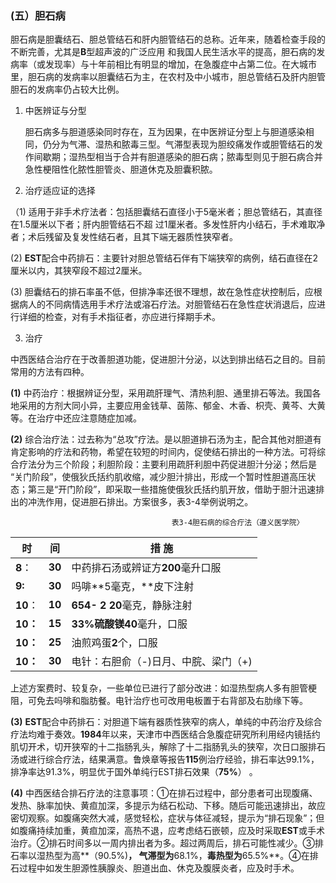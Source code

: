 ### (五）胆石病 

 胆石病是胆囊结石、胆总管结石和肝内胆管结石的总称。近年来，随着检查手段的不断完善，尤其是**B**型超声波的广泛应用 和我国人民生活水平的提高，胆石病的发病率（或发现率）与十年前相比有明显的增加，在急腹症中占第二位。在大城市里，胆石病的发病率以胆囊结石为主，在农村及中小城市，胆总管结石及肝内胆管胆石的发病率仍占较大比例。

1. 中医辨证与分型 

   胆石病多与胆道感染同时存在，互为因果，在中医辨证分型上与胆道感染相同，仍分为气滞、湿热和脓毒三型。气滞型表现为胆绞痛发作或胆管结石的发作间歇期；湿热型相当于合并有胆道感染的胆石病；脓毒型则见于胆石病合并急性梗阻性化脓性胆管炎、胆道休克及胆囊积脓。

2. 治疗适应证的选择  

（1) 适用于非手术疗法者：包括胆囊结石直径小于5毫米者；胆总管结石，其直径在1.5厘米以下者；肝内胆管结石不超 过1厘米者。多发性肝内小结石，手术难取净者；术后残留及复发性结石者，且其下端无器质性狭窄者。

(2) **EST**配合中药排石：主要针对胆总管结石伴有下端狭窄的病例，结石直径在2厘米以内，其狭窄段不超过2厘米。

(3) 胆囊结石的排石率虽不低，但排净率还很不理想，故在急性症状控制后，应根据病人的不同病情选用手术疗法或溶石疗法。对胆管结石在急性症状消退后，应进行详细的检查，对有手术指征者，亦应进行择期手术。

3. 治疗  

中西医结合治疗在于改善胆道功能，促进胆汁分泌，以达到排出结石之目的。目前常用的方法有四种。  

**(1)**  中药治疗：根据辨证分型，采用疏肝理气、清热利胆、通里排石等法。我国各地采用的方剂大同小异，主要应用金钱草、茵陈、郁金、木香、枳壳、黄芩、大黄等。在治疗中还应注意随症加减。

 **(2)** 综合治疗法：过去称为“总攻”疗法。是以胆道排石汤为主，配合其他对胆道有肯定影响的疗法和药物，希望在较短的时间内，促使结石排出的一种方法。可将综合疗法分为三个阶段；利胆阶段：主要利用疏肝利胆中药促进胆汁分泌；然后是 “关门阶段”，使俄狄氏括约肌收缩，减少胆汁排出，形成一个暂时性胆道高压状态；第三是“开门阶段”，即采取一些措施使俄狄氏括约肌开放，借助于胆汁迅速排出的冲洗作用，促进胆石排出。方案很多，表3-4举例说明之。  



```
                                    表3-4胆石病的综合疔法（遵义医学院〉  
```



| 时       | 间     | 措  施                               |
| -------- | ------ | ------------------------------------ |
| **8**：  | **30** | 中药排石汤或辨证方**200**毫升口服    |
| **9:**   | **30** | 吗啡**5毫克，**皮下注射              |
| **10**： | **10** | **654- 2** **20**毫克，静脉注射      |
| **10：** | **15** | **33%**硫酸镁**40**毫升，口服        |
| **10：** | **25** | 油煎鸡蛋**2**个，口服                |
| **10：** | **30** | 电针：右胆俞（-)日月、中脘、梁门（+) |

  上述方案费时、较复杂，一些单位已进行了部分改进：如湿热型病人多有胆管梗阻，可免去吗啡和脂肪餐。电针治疗也可改用电板置于右背部及右肋缘下等。  

  **(3)**    **EST**配合中药排石：对胆道下端有器质性狹窄的病人，单纯的中药治疗及综合疗法均难于奏效。**1984**年以来，天津市中西医结合急腹症研究所利用经内镜括约肌切开术，切开狭窄的十二指肠乳头，解除了十二指肠乳头的狭窄，次日口服排石汤或进行综合疗法，结果满意。鲁焕章等报告**115**例治疗经验，排石率达99.1%，排净率达91.3%，明显优于国外单纯行EST排石效果（**75%**） 。

 **(4)**    中西医结合排石疗法的注意事项：①在排石过程中，部分患者可出现腹痛、发热、脉率加快、黄疸加深，多提示为结石松动、下移。随后可能迅速排出，故应密切观察。如腹痛突然大减，感觉轻松，症状与体征减轻，提示为“排石现象”；但如腹痛持续加重，黄疸加深，高热不退，应考虑结石嵌顿，应及时采取**EST**或手术治疗。②排石时间多以一周内排出者为多。超过两周后，排石可能性减少。③排石率以湿热型为高**（90.5%)**， 气滞型为**68.1%，**毒热型为**65.5%**。④在排石过程中如发生胆源性胰腺炎、胆道出血、休克及腹膜炎者，应及时手术。  